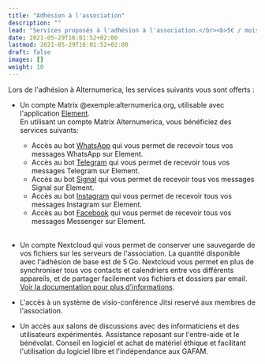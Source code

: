 ```yaml
---
title: "Adhésion à l'association"
description: ""
lead: "Services proposés à l'adhésion à l'association.</br><b>5€ / mois</b>"
date: 2021-05-29T16:01:52+02:00
lastmod: 2021-05-29T16:01:52+02:00
draft: false
images: []
weight: 10
---
```


Lors de l'adhésion à Alternumerica, les services suivants vous sont offerts :
- Un compte Matrix @exemple:alternumerica.org, utilisable avec l'application [Element](/docs/matrix).
  </br>En utilisant un compte Matrix Alternumerica, vous bénéficiez des services suivants:
  - Accès au bot [WhatsApp](https://matrix.to/#/@whatsappbot:alternumerica.org) qui vous permet de recevoir tous vos messages WhatsApp sur Element.
  - Accès au bot [Telegram](https://matrix.to/#/@telegrambot:alternumerica.org) qui vous permet de recevoir tous vos messages Telegram sur Element.
  - Accès au bot [Signal](https://matrix.to/#/@signalbot:alternumerica.org) qui vous permet de recevoir tous vos messages Signal sur Element.
  - Accès au bot [Instagram](https://matrix.to/#/@instagrambot:alternumerica.org) qui vous permet de recevoir tous vos messages Instagram sur Element.
  - Accès au bot [Facebook](https://matrix.to/#/@facebookbot:alternumerica.org) qui vous permet de recevoir tous vos messages Messenger sur Element.
</br></br>
- Un compte Nextcloud qui vous permet de conserver une sauvegarde de vos fichiers sur les serveurs de l'association. La quantité disponible avec l'adhésion de base est de 5 Go. Nextcloud vous permet en plus de synchroniser tous vos contacts et calendriers entre vos différents appareils, et de partager facilement vos fichiers et dossiers par email. [Voir la documentation pour plus d'informations](/docs/nextcloud).

- L'accès à un système de visio-conférence Jitsi reservé aux membres de l'association.

- Un accès aux salons de discussions avec des informaticiens et des utilisateurs expérimentés. Assistance reposant sur l'entre-aide et le bénévolat. Conseil en logiciel et achat de matériel éthique et facilitant l'utilisation du logiciel libre et l'indépendance aux GAFAM.
